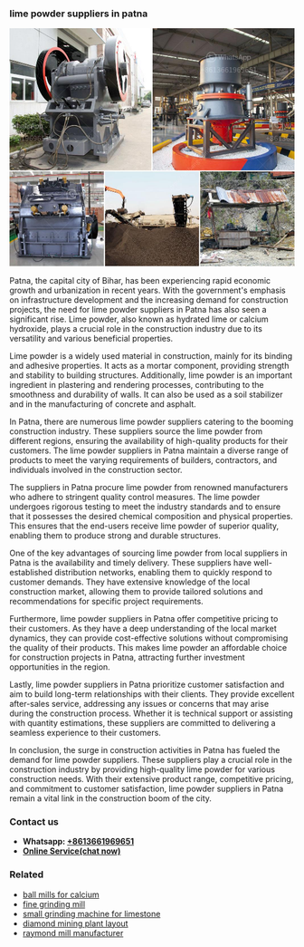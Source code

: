 <h3>lime powder suppliers in patna</h3><img src='1708587009.jpg' alt=''><p>Patna, the capital city of Bihar, has been experiencing rapid economic growth and urbanization in recent years. With the government's emphasis on infrastructure development and the increasing demand for construction projects, the need for lime powder suppliers in Patna has also seen a significant rise. Lime powder, also known as hydrated lime or calcium hydroxide, plays a crucial role in the construction industry due to its versatility and various beneficial properties.</p><p>Lime powder is a widely used material in construction, mainly for its binding and adhesive properties. It acts as a mortar component, providing strength and stability to building structures. Additionally, lime powder is an important ingredient in plastering and rendering processes, contributing to the smoothness and durability of walls. It can also be used as a soil stabilizer and in the manufacturing of concrete and asphalt.</p><p>In Patna, there are numerous lime powder suppliers catering to the booming construction industry. These suppliers source the lime powder from different regions, ensuring the availability of high-quality products for their customers. The lime powder suppliers in Patna maintain a diverse range of products to meet the varying requirements of builders, contractors, and individuals involved in the construction sector.</p><p>The suppliers in Patna procure lime powder from renowned manufacturers who adhere to stringent quality control measures. The lime powder undergoes rigorous testing to meet the industry standards and to ensure that it possesses the desired chemical composition and physical properties. This ensures that the end-users receive lime powder of superior quality, enabling them to produce strong and durable structures.</p><p>One of the key advantages of sourcing lime powder from local suppliers in Patna is the availability and timely delivery. These suppliers have well-established distribution networks, enabling them to quickly respond to customer demands. They have extensive knowledge of the local construction market, allowing them to provide tailored solutions and recommendations for specific project requirements.</p><p>Furthermore, lime powder suppliers in Patna offer competitive pricing to their customers. As they have a deep understanding of the local market dynamics, they can provide cost-effective solutions without compromising the quality of their products. This makes lime powder an affordable choice for construction projects in Patna, attracting further investment opportunities in the region.</p><p>Lastly, lime powder suppliers in Patna prioritize customer satisfaction and aim to build long-term relationships with their clients. They provide excellent after-sales service, addressing any issues or concerns that may arise during the construction process. Whether it is technical support or assisting with quantity estimations, these suppliers are committed to delivering a seamless experience to their customers.</p><p>In conclusion, the surge in construction activities in Patna has fueled the demand for lime powder suppliers. These suppliers play a crucial role in the construction industry by providing high-quality lime powder for various construction needs. With their extensive product range, competitive pricing, and commitment to customer satisfaction, lime powder suppliers in Patna remain a vital link in the construction boom of the city.</p><h3>Contact us</h3><ul><li><strong>Whatsapp:&nbsp;<a href="https://wa.me/8613661969651">+8613661969651</a></strong></li><li><a href="https://swt.shibang-china.com/?git&amp;zhl&amp;lime powder suppliers in patna"><strong>Online Service(chat now)</strong></a></li></ul><h3>Related</h3><ul><li><a href='ball mills for calcium.md'>ball mills for calcium</a></li><li><a href='fine grinding mill.md'>fine grinding mill</a></li><li><a href='small grinding machine for limestone.md'>small grinding machine for limestone</a></li><li><a href='diamond mining plant layout.md'>diamond mining plant layout</a></li><li><a href='raymond mill manufacturer.md'>raymond mill manufacturer</a></li></ul>